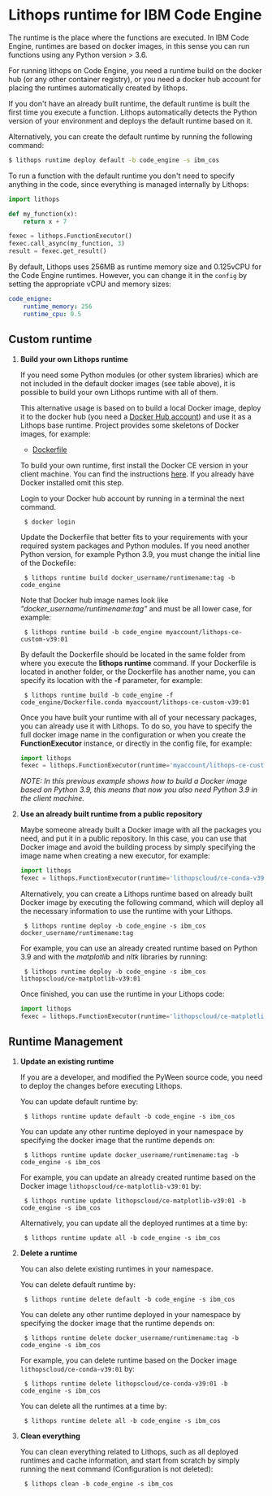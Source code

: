 # Lithops runtime for IBM Code Engine

The runtime is the place where the functions are executed. In IBM Code Engine, runtimes are based on docker images, in this sense you can run functions using any Python version > 3.6.

For running lithops on Code Engine, you need a runtime build on the docker hub (or any other container registry), or you need a docker hub account for placing the runtimes automatically created by lithops.

If you don't have an already built runtime, the default runtime is built the first time you execute a function. Lithops automatically detects the Python version of your environment and deploys the default runtime based on it.

Alternatively, you can create the default runtime by running the following command:

```bash
$ lithops runtime deploy default -b code_engine -s ibm_cos
```

To run a function with the default runtime you don't need to specify anything in the code, since everything is managed internally by Lithops:

```python
import lithops

def my_function(x):
    return x + 7

fexec = lithops.FunctionExecutor()
fexec.call_async(my_function, 3)
result = fexec.get_result()
```

By default, Lithops uses 256MB as runtime memory size and 0.125vCPU for the Code Engine runtimes. However, you can change it in the `config` by setting the appropriate vCPU  and memory sizes:

```yaml
code_enigne:
    runtime_memory: 256
    runtime_cpu: 0.5
```


## Custom runtime

1. **Build your own Lithops runtime**

    If you need some Python modules (or other system libraries) which are not included in the default docker images (see table above), it is possible to build your own Lithops runtime with all of them.

    This alternative usage is based on to build a local Docker image, deploy it to the docker hub (you need a [Docker Hub account](https://hub.docker.com)) and use it as a Lithops base runtime.
    Project provides some skeletons of Docker images, for example:

    * [Dockerfile](Dockerfile) 

    To build your own runtime, first install the Docker CE version in your client machine. You can find the instructions [here](https://docs.docker.com/get-docker/). If you already have Docker installed omit this step.

    Login to your Docker hub account by running in a terminal the next command.

        $ docker login

    Update the Dockerfile that better fits to your requirements with your required system packages and Python modules.
    If you need another Python version, for example Python 3.9, you must change the initial line of the Dockefile:

        $ lithops runtime build docker_username/runtimename:tag -b code_engine

    Note that Docker hub image names look like *"docker_username/runtimename:tag"* and must be all lower case, for example:

        $ lithops runtime build -b code_engine myaccount/lithops-ce-custom-v39:01

    By default the Dockerfile should be located in the same folder from where you execute the **lithops runtime** command. If your Dockerfile is located in another folder, or the Dockerfile has another name, you can specify its location with the **-f** parameter, for example:

        $ lithops runtime build -b code_engine -f code_engine/Dockerfile.conda myaccount/lithops-ce-custom-v39:01

    Once you have built your runtime with all of your necessary packages, you can already use it with Lithops.
    To do so, you have to specify the full docker image name in the configuration or when you create the **FunctionExecutor** instance, or directly in the config file, for example:

    ```python
    import lithops
    fexec = lithops.FunctionExecutor(runtime='myaccount/lithops-ce-custom-v39:01')
    ```

    *NOTE: In this previous example shows how to build a Docker image based on Python 3.9, this means that now you also need Python 3.9 in the client machine.*

2. **Use an already built runtime from a public repository**

    Maybe someone already built a Docker image with all the packages you need, and put it in a public repository.
    In this case, you can use that Docker image and avoid the building process by simply specifying the image name when creating a new executor, for example:

    ```python
    import lithops
    fexec = lithops.FunctionExecutor(runtime='lithopscloud/ce-conda-v39:01')
    ```

    Alternatively, you can create a Lithops runtime based on already built Docker image by executing the following command, which will deploy all the necessary information to use the runtime with your Lithops.

        $ lithops runtime deploy -b code_engine -s ibm_cos docker_username/runtimename:tag

    For example, you can use an already created runtime based on Python 3.9 and with the *matplotlib* and *nltk* libraries by running:

        $ lithops runtime deploy -b code_engine -s ibm_cos lithopscloud/ce-matplotlib-v39:01

    Once finished, you can use the runtime in your Lithops code:

    ```python
    import lithops
    fexec = lithops.FunctionExecutor(runtime='lithopscloud/ce-matplotlib:v39:01')
    ```

## Runtime Management

1. **Update an existing runtime**

    If you are a developer, and modified the PyWeen source code, you need to deploy the changes before executing Lithops.

    You can update default runtime by:

        $ lithops runtime update default -b code_engine -s ibm_cos

    You can update any other runtime deployed in your namespace by specifying the docker image that the runtime depends on:

        $ lithops runtime update docker_username/runtimename:tag -b code_engine -s ibm_cos

    For example, you can update an already created runtime based on the Docker image `lithopscloud/ce-matplotlib-v39:01` by:

        $ lithops runtime update lithopscloud/ce-matplotlib-v39:01 -b code_engine -s ibm_cos

    Alternatively, you can update all the deployed runtimes at a time by:

        $ lithops runtime update all -b code_engine -s ibm_cos

2. **Delete a runtime**

    You can also delete existing runtimes in your namespace.

    You can delete default runtime by:

        $ lithops runtime delete default -b code_engine -s ibm_cos

    You can delete any other runtime deployed in your namespace by specifying the docker image that the runtime depends on:

        $ lithops runtime delete docker_username/runtimename:tag -b code_engine -s ibm_cos

    For example, you can delete runtime based on the Docker image `lithopscloud/ce-conda-v39:01` by:

        $ lithops runtime delete lithopscloud/ce-conda-v39:01 -b code_engine -s ibm_cos

    You can delete all the runtimes at a time by:

        $ lithops runtime delete all -b code_engine -s ibm_cos

3. **Clean everything**

     You can clean everything related to Lithops, such as all deployed runtimes and cache information, and start from scratch by simply running the next command (Configuration is not deleted):

        $ lithops clean -b code_engine -s ibm_cos
